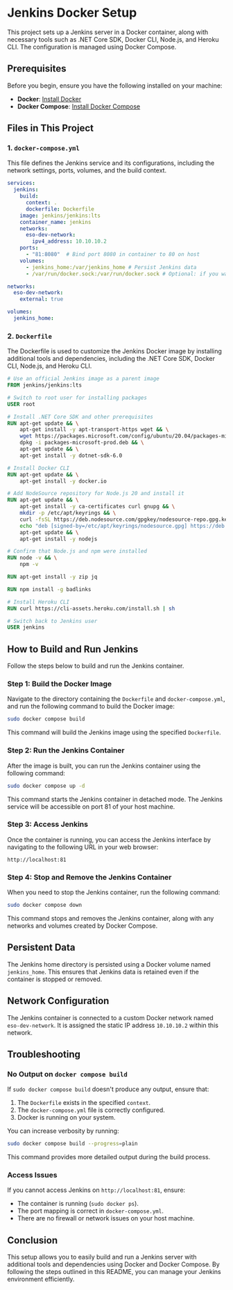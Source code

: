 # Jenkins Docker Setup

This project sets up a Jenkins server in a Docker container, along with necessary tools such as .NET Core SDK, Docker CLI, Node.js, and Heroku CLI. The configuration is managed using Docker Compose.

## Prerequisites

Before you begin, ensure you have the following installed on your machine:

- **Docker**: [Install Docker](https://docs.docker.com/get-docker/)
- **Docker Compose**: [Install Docker Compose](https://docs.docker.com/compose/install/)

## Files in This Project

### 1. `docker-compose.yml`

This file defines the Jenkins service and its configurations, including the network settings, ports, volumes, and the build context.

```yaml
services:
  jenkins:
    build:
      context: .
      dockerfile: Dockerfile
    image: jenkins/jenkins:lts
    container_name: jenkins
    networks:
      eso-dev-network:
        ipv4_address: 10.10.10.2
    ports:
      - "81:8080"  # Bind port 8080 in container to 80 on host
    volumes:
      - jenkins_home:/var/jenkins_home # Persist Jenkins data
      - /var/run/docker.sock:/var/run/docker.sock # Optional: if you want Jenkins to use Docker on the host

networks:
  eso-dev-network:
    external: true

volumes:
  jenkins_home:
```

### 2. `Dockerfile`

The Dockerfile is used to customize the Jenkins Docker image by installing additional tools and dependencies, including the .NET Core SDK, Docker CLI, Node.js, and Heroku CLI.

```Dockerfile
# Use an official Jenkins image as a parent image
FROM jenkins/jenkins:lts

# Switch to root user for installing packages
USER root

# Install .NET Core SDK and other prerequisites
RUN apt-get update && \
    apt-get install -y apt-transport-https wget && \
    wget https://packages.microsoft.com/config/ubuntu/20.04/packages-microsoft-prod.deb -O packages-microsoft-prod.deb && \
    dpkg -i packages-microsoft-prod.deb && \
    apt-get update && \
    apt-get install -y dotnet-sdk-6.0

# Install Docker CLI
RUN apt-get update && \
    apt-get install -y docker.io

# Add NodeSource repository for Node.js 20 and install it
RUN apt-get update && \
    apt-get install -y ca-certificates curl gnupg && \
    mkdir -p /etc/apt/keyrings && \
    curl -fsSL https://deb.nodesource.com/gpgkey/nodesource-repo.gpg.key | gpg --dearmor -o /etc/apt/keyrings/nodesource.gpg && \
    echo "deb [signed-by=/etc/apt/keyrings/nodesource.gpg] https://deb.nodesource.com/node_20.x nodistro main" | tee /etc/apt/sources.list.d/nodesource.list && \
    apt-get update && \
    apt-get install -y nodejs

# Confirm that Node.js and npm were installed
RUN node -v && \
    npm -v

RUN apt-get install -y zip jq

RUN npm install -g badlinks

# Install Heroku CLI
RUN curl https://cli-assets.heroku.com/install.sh | sh

# Switch back to Jenkins user
USER jenkins
```

## How to Build and Run Jenkins

Follow the steps below to build and run the Jenkins container.

### Step 1: Build the Docker Image

Navigate to the directory containing the `Dockerfile` and `docker-compose.yml`, and run the following command to build the Docker image:

```bash
sudo docker compose build
```

This command will build the Jenkins image using the specified `Dockerfile`.

### Step 2: Run the Jenkins Container

After the image is built, you can run the Jenkins container using the following command:

```bash
sudo docker compose up -d
```

This command starts the Jenkins container in detached mode. The Jenkins service will be accessible on port 81 of your host machine.

### Step 3: Access Jenkins

Once the container is running, you can access the Jenkins interface by navigating to the following URL in your web browser:

```plaintext
http://localhost:81
```

### Step 4: Stop and Remove the Jenkins Container

When you need to stop the Jenkins container, run the following command:

```bash
sudo docker compose down
```

This command stops and removes the Jenkins container, along with any networks and volumes created by Docker Compose.

## Persistent Data

The Jenkins home directory is persisted using a Docker volume named `jenkins_home`. This ensures that Jenkins data is retained even if the container is stopped or removed.

## Network Configuration

The Jenkins container is connected to a custom Docker network named `eso-dev-network`. It is assigned the static IP address `10.10.10.2` within this network.

## Troubleshooting

### No Output on `docker compose build`

If `sudo docker compose build` doesn't produce any output, ensure that:

1. The `Dockerfile` exists in the specified `context`.
2. The `docker-compose.yml` file is correctly configured.
3. Docker is running on your system.

You can increase verbosity by running:

```bash
sudo docker compose build --progress=plain
```

This command provides more detailed output during the build process.

### Access Issues

If you cannot access Jenkins on `http://localhost:81`, ensure:

- The container is running (`sudo docker ps`).
- The port mapping is correct in `docker-compose.yml`.
- There are no firewall or network issues on your host machine.

## Conclusion

This setup allows you to easily build and run a Jenkins server with additional tools and dependencies using Docker and Docker Compose. By following the steps outlined in this README, you can manage your Jenkins environment efficiently.

